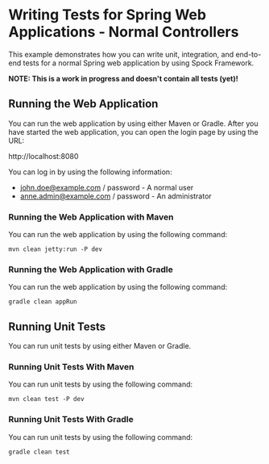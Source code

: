 # Writing Tests for Spring Web Applications - Normal Controllers

This example demonstrates how you can write unit, integration, and end-to-end
tests for a normal Spring web application by using Spock Framework.

**NOTE: This is a work in progress and doesn't contain all tests (yet)!**

## Running the Web Application

You can run the web application by using either Maven or Gradle. After you have 
started the web application, you can open the login page by using the URL:

http://localhost:8080

You can log in by using the following information:

* john.doe@example.com / password - A normal user
* anne.admin@example.com / password - An administrator

### Running the Web Application with Maven

You can run the web application by using the following command:

	mvn clean jetty:run -P dev

### Running the Web Application with Gradle

You can run the web application by using the following command:

	gradle clean appRun

## Running Unit Tests

You can run unit tests by using either Maven or Gradle.

### Running Unit Tests With Maven

You can run unit tests by using the following command:

    mvn clean test -P dev

### Running Unit Tests With Gradle

You can run unit tests by using the following command:

	gradle clean test